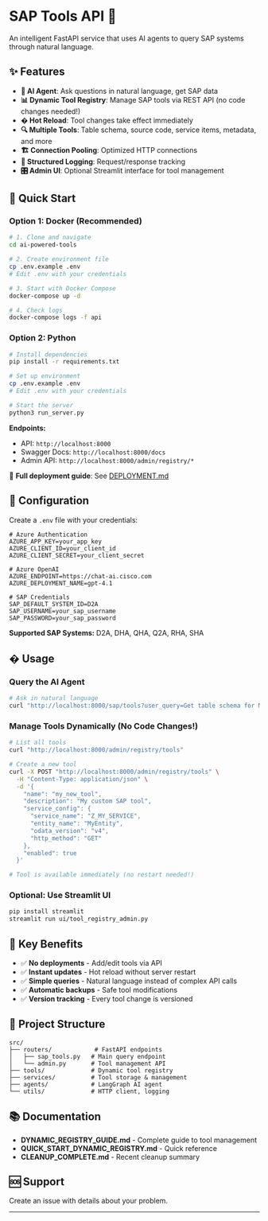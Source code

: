 # SAP Tools API 🚀

An intelligent FastAPI service that uses AI agents to query SAP systems through natural language.

## ✨ Features

- **🤖 AI Agent**: Ask questions in natural language, get SAP data
- **📊 Dynamic Tool Registry**: Manage SAP tools via REST API (no code changes needed!)
- **� Hot Reload**: Tool changes take effect immediately
- **🔍 Multiple Tools**: Table schema, source code, service items, metadata, and more
- **🏗️ Connection Pooling**: Optimized HTTP connections
- **📝 Structured Logging**: Request/response tracking
- **🎛️ Admin UI**: Optional Streamlit interface for tool management

## 🚀 Quick Start

### Option 1: Docker (Recommended)

```bash
# 1. Clone and navigate
cd ai-powered-tools

# 2. Create environment file
cp .env.example .env
# Edit .env with your credentials

# 3. Start with Docker Compose
docker-compose up -d

# 4. Check logs
docker-compose logs -f api
```

### Option 2: Python

```bash
# Install dependencies
pip install -r requirements.txt

# Set up environment
cp .env.example .env
# Edit .env with your credentials

# Start the server
python3 run_server.py
```

**Endpoints:**
- API: `http://localhost:8000`
- Swagger Docs: `http://localhost:8000/docs`
- Admin API: `http://localhost:8000/admin/registry/*`

📖 **Full deployment guide**: See [DEPLOYMENT.md](DEPLOYMENT.md)

## 🔧 Configuration

Create a `.env` file with your credentials:

```env
# Azure Authentication
AZURE_APP_KEY=your_app_key
AZURE_CLIENT_ID=your_client_id
AZURE_CLIENT_SECRET=your_client_secret

# Azure OpenAI
AZURE_ENDPOINT=https://chat-ai.cisco.com
AZURE_DEPLOYMENT_NAME=gpt-4.1

# SAP Credentials
SAP_DEFAULT_SYSTEM_ID=D2A
SAP_USERNAME=your_sap_username
SAP_PASSWORD=your_sap_password
```

**Supported SAP Systems:** D2A, DHA, QHA, Q2A, RHA, SHA

## � Usage

### Query the AI Agent

```bash
# Ask in natural language
curl "http://localhost:8000/sap/tools?user_query=Get table schema for MAKT from D2A"
```

### Manage Tools Dynamically (No Code Changes!)

```bash
# List all tools
curl "http://localhost:8000/admin/registry/tools"

# Create a new tool
curl -X POST "http://localhost:8000/admin/registry/tools" \
  -H "Content-Type: application/json" \
  -d '{
    "name": "my_new_tool",
    "description": "My custom SAP tool",
    "service_config": {
      "service_name": "Z_MY_SERVICE",
      "entity_name": "MyEntity",
      "odata_version": "v4",
      "http_method": "GET"
    },
    "enabled": true
  }'

# Tool is available immediately (no restart needed!)
```

### Optional: Use Streamlit UI

```bash
pip install streamlit
streamlit run ui/tool_registry_admin.py
```

## 🎯 Key Benefits

- ✅ **No deployments** - Add/edit tools via API
- ✅ **Instant updates** - Hot reload without server restart  
- ✅ **Simple queries** - Natural language instead of complex API calls
- ✅ **Automatic backups** - Safe tool modifications
- ✅ **Version tracking** - Every tool change is versioned

## 📁 Project Structure

```
src/
├── routers/            # FastAPI endpoints
│   ├── sap_tools.py   # Main query endpoint
│   └── admin.py       # Tool management API
├── tools/             # Dynamic tool registry
├── services/          # Tool storage & management
├── agents/            # LangGraph AI agent
└── utils/             # HTTP client, logging
```

## 📚 Documentation

- **DYNAMIC_REGISTRY_GUIDE.md** - Complete guide to tool management
- **QUICK_START_DYNAMIC_REGISTRY.md** - Quick reference
- **CLEANUP_COMPLETE.md** - Recent cleanup summary

## 🆘 Support

Create an issue with details about your problem.

---
